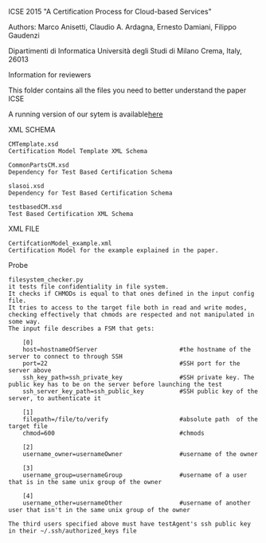 ICSE 2015 
"A Certification Process for Cloud-based Services"

Authors: Marco Anisetti, Claudio A. Ardagna, Ernesto Damiani, Filippo Gaudenzi

Dipartimenti di Informatica
Università degli Studi di Milano
Crema, Italy, 26013

Information for reviewers

This folder contains all the files you need to better understand the paper ICSE 


A running version of our sytem is available[here](http://unimi.it/icsepaper.html)

XML SCHEMA
	
	CMTemplate.xsd
	Certification Model Template XML Schema

	CommonPartsCM.xsd
	Dependency for Test Based Certification Schema

	slasoi.xsd
	Dependency for Test Based Certification Schema

	testbasedCM.xsd
	Test Based Certification XML Schema

XML FILE
	
	CertifcationModel_example.xml
	Certification Model for the example explained in the paper.




Probe


	filesystem_checker.py
	it tests file confidentiality in file system.
	It checks if CHMODs is equal to that ones defined in the input config file.
	It tries to access to the target file both in read and write modes, checking effectively that chmods are respected and not manipulated in some way.
	The input file describes a FSM that gets:
	
		[0]
		host=hostnameOfServer						#the hostname of the server to connect to through SSH
		port=22										#SSH port for the server above
		ssh_key_path=ssh_private_key				#SSH private key. The public key has to be on the server before launching the test
		ssh_server_key_path=ssh_public_key			#SSH public key of the server, to authenticate it

		[1]
		filepath=/file/to/verify					#absolute path  of the target file
		chmod=600									#chmods

		[2]
		username_owner=usernameOwner				#username of the owner

		[3]
		username_group=usernameGroup				#username of a user that is in the same unix group of the owner

		[4]
		username_other=usernameOther				#username of another user that isn't in the same unix group of the owner

	The third users specified above must have testAgent's ssh public key in their ~/.ssh/authorized_keys file




